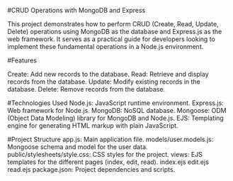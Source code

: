 #CRUD Operations with MongoDB and Express

  This project demonstrates how to perform CRUD (Create, Read, Update, Delete) operations using MongoDB as the database and Express.js as the web framework. It serves as a practical guide for developers looking to implement these fundamental operations in a Node.js environment.

#Features

  Create: Add new records to the database.
  Read: Retrieve and display records from the database.
  Update: Modify existing records in the database.
  Delete: Remove records from the database.

#Technologies Used
  Node.js: JavaScript runtime environment.
  Express.js: Web framework for Node.js.
  MongoDB: NoSQL database.
  Mongoose: ODM (Object Data Modeling) library for MongoDB and Node.js.
  EJS: Templating engine for generating HTML markup with plain JavaScript.

#Project Structure
  app.js: Main application file.
  models/user.models.js: Mongoose schema and model for the user data.
  public/stylesheets/style.css: CSS styles for the project.
  views: EJS templates for the different pages (index, edit, read).
     index.ejs
     edit.ejs
     read.ejs
  package.json: Project dependencies and scripts.
